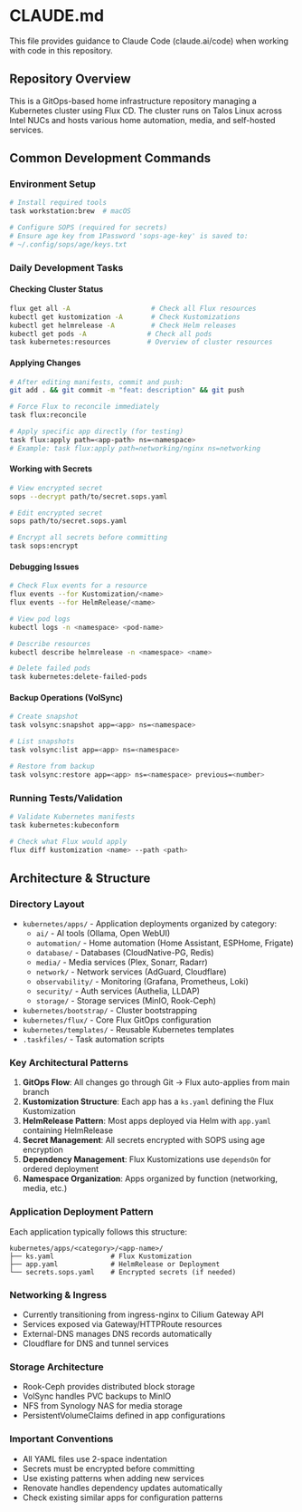 # CLAUDE.md

This file provides guidance to Claude Code (claude.ai/code) when working with code in this repository.

## Repository Overview

This is a GitOps-based home infrastructure repository managing a Kubernetes cluster using Flux CD. The cluster runs on Talos Linux across Intel NUCs and hosts various home automation, media, and self-hosted services.

## Common Development Commands

### Environment Setup
```bash
# Install required tools
task workstation:brew  # macOS

# Configure SOPS (required for secrets)
# Ensure age key from 1Password 'sops-age-key' is saved to:
# ~/.config/sops/age/keys.txt
```

### Daily Development Tasks

#### Checking Cluster Status
```bash
flux get all -A                    # Check all Flux resources
kubectl get kustomization -A       # Check Kustomizations
kubectl get helmrelease -A         # Check Helm releases
kubectl get pods -A               # Check all pods
task kubernetes:resources         # Overview of cluster resources
```

#### Applying Changes
```bash
# After editing manifests, commit and push:
git add . && git commit -m "feat: description" && git push

# Force Flux to reconcile immediately
task flux:reconcile

# Apply specific app directly (for testing)
task flux:apply path=<app-path> ns=<namespace>
# Example: task flux:apply path=networking/nginx ns=networking
```

#### Working with Secrets
```bash
# View encrypted secret
sops --decrypt path/to/secret.sops.yaml

# Edit encrypted secret
sops path/to/secret.sops.yaml

# Encrypt all secrets before committing
task sops:encrypt
```

#### Debugging Issues
```bash
# Check Flux events for a resource
flux events --for Kustomization/<name>
flux events --for HelmRelease/<name>

# View pod logs
kubectl logs -n <namespace> <pod-name>

# Describe resources
kubectl describe helmrelease -n <namespace> <name>

# Delete failed pods
task kubernetes:delete-failed-pods
```

#### Backup Operations (VolSync)
```bash
# Create snapshot
task volsync:snapshot app=<app> ns=<namespace>

# List snapshots
task volsync:list app=<app> ns=<namespace>

# Restore from backup
task volsync:restore app=<app> ns=<namespace> previous=<number>
```

### Running Tests/Validation
```bash
# Validate Kubernetes manifests
task kubernetes:kubeconform

# Check what Flux would apply
flux diff kustomization <name> --path <path>
```

## Architecture & Structure

### Directory Layout
- `kubernetes/apps/` - Application deployments organized by category:
  - `ai/` - AI tools (Ollama, Open WebUI)
  - `automation/` - Home automation (Home Assistant, ESPHome, Frigate)
  - `database/` - Databases (CloudNative-PG, Redis)
  - `media/` - Media services (Plex, Sonarr, Radarr)
  - `network/` - Network services (AdGuard, Cloudflare)
  - `observability/` - Monitoring (Grafana, Prometheus, Loki)
  - `security/` - Auth services (Authelia, LLDAP)
  - `storage/` - Storage services (MinIO, Rook-Ceph)
- `kubernetes/bootstrap/` - Cluster bootstrapping
- `kubernetes/flux/` - Core Flux GitOps configuration
- `kubernetes/templates/` - Reusable Kubernetes templates
- `.taskfiles/` - Task automation scripts

### Key Architectural Patterns

1. **GitOps Flow**: All changes go through Git → Flux auto-applies from main branch
2. **Kustomization Structure**: Each app has a `ks.yaml` defining the Flux Kustomization
3. **HelmRelease Pattern**: Most apps deployed via Helm with `app.yaml` containing HelmRelease
4. **Secret Management**: All secrets encrypted with SOPS using age encryption
5. **Dependency Management**: Flux Kustomizations use `dependsOn` for ordered deployment
6. **Namespace Organization**: Apps organized by function (networking, media, etc.)

### Application Deployment Pattern
Each application typically follows this structure:
```
kubernetes/apps/<category>/<app-name>/
├── ks.yaml              # Flux Kustomization
├── app.yaml             # HelmRelease or Deployment
└── secrets.sops.yaml    # Encrypted secrets (if needed)
```

### Networking & Ingress
- Currently transitioning from ingress-nginx to Cilium Gateway API
- Services exposed via Gateway/HTTPRoute resources
- External-DNS manages DNS records automatically
- Cloudflare for DNS and tunnel services

### Storage Architecture
- Rook-Ceph provides distributed block storage
- VolSync handles PVC backups to MinIO
- NFS from Synology NAS for media storage
- PersistentVolumeClaims defined in app configurations

### Important Conventions
- All YAML files use 2-space indentation
- Secrets must be encrypted before committing
- Use existing patterns when adding new services
- Renovate handles dependency updates automatically
- Check existing similar apps for configuration patterns